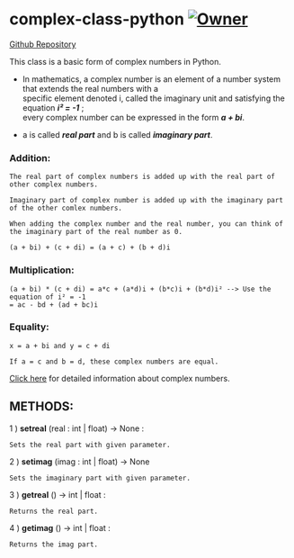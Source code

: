 # complex-class-python [![Owner](https://img.shields.io/badge/owner-enescnby-blue)](https://github.com/enescnby)

[Github Repository](https://github.com/enescnby/complex-class-python)

This class is a basic form of complex numbers in Python.

+ In mathematics, a complex number is an element of a number system that extends the real numbers with a \
specific element denoted i, called the imaginary unit and satisfying the equation ***i² = -1*** ; \
every complex number can be expressed in the form ***a + bi***.

- a is called ***real part*** and b is called ***imaginary part***.

### Addition:

    The real part of complex numbers is added up with the real part of other complex numbers.
    
    Imaginary part of complex number is added up with the imaginary part of the other comlex numbers.
    
    When adding the complex number and the real number, you can think of the imaginary part of the real number as 0.

    (a + bi) + (c + di) = (a + c) + (b + d)i
    
### Multiplication:

    (a + bi) * (c + di) = a*c + (a*d)i + (b*c)i + (b*d)i² --> Use the equation of i² = -1
    = ac - bd + (ad + bc)i
    
### Equality:

    x = a + bi and y = c + di

    If a = c and b = d, these complex numbers are equal.

[Click here](https://en.wikipedia.org/wiki/Complex_number) for detailed information about complex numbers.


## METHODS:

1 \) **setreal** \(real : int \| float\) -> None :

    Sets the real part with given parameter.
    
2 \) **setimag** \(imag : int \| float\) -> None

    Sets the imaginary part with given parameter.
    
3 \) **getreal** \(\) -> int \| float :

    Returns the real part.
    
4 \) **getimag** \(\) -> int \| float :

    Returns the imag part.

